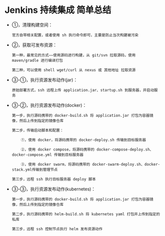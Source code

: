 
# Jenkins 持续集成 简单总结

  * ①，清理构建空间：

        官方自带相关配置，或者使用 sh 执行命令即可，主要是防止当次构建被污染

  * ②，获取可发布资源：

        第一种，最常见的方式——使用源码进行构建，从 git/svn 拉取源码，使用 maven/gradle 进行编译打包

        第二种，可以使用 shell wget/curl 从 nexus 或 其他地址 拉取资源

  * ③-①，执行资源发布动作(jar)：

        原始部署方式，ssh 远程上传 application.jar、startup.sh 到服务器，并启动服务

  * ③-②，执行资源发布动作(docker)：

        第一步，执行源码携带的 docker-build.sh 将 application.jar 打包为容器镜像，然后上传到指定的镜像仓库

        第二步，传输启动脚本和配置：

            ①，使用 docker，将源码携带的 docker-deploy.sh 传输到目标服务器

            ②，使用 docker compose，将源码携带的 docker-compose-deploy.sh、docker-compose.yml 传输到目标服务器

            ③，使用 docker swarm，将源码携带的 docker-swarm-deploy.sh、docker-stack.yml传输到管理节点

        第三步，远程 ssh 执行目标服务器 deploy 脚本

  * ③-③，执行资源发布动作(kubernetes)：

        第一步，执行源码携带的 docker-build.sh 将 application.jar 打包为容器镜像，然后上传到指定的镜像仓库

        第二步，执行源码携带的 helm-build.sh 将 kubernetes yaml 打包并上传到指定的私库

        第三步，远程 ssh 控制节点执行 helm 发布资源动作
